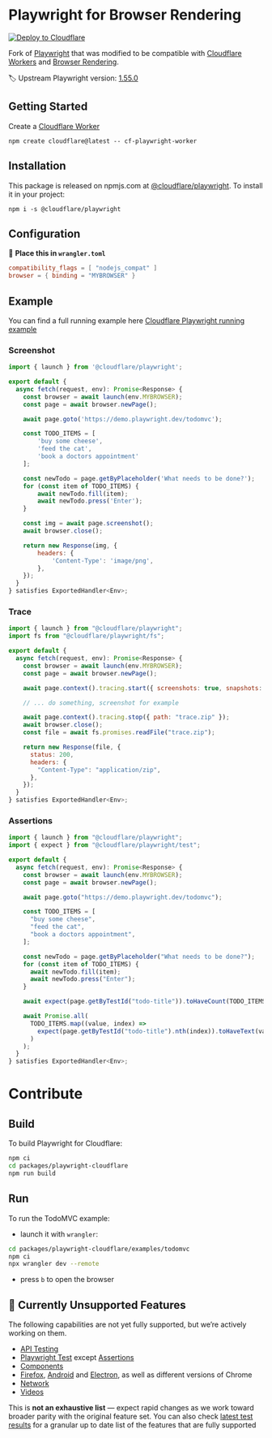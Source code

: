 # Playwright for Browser Rendering

[![Deploy to Cloudflare](https://deploy.workers.cloudflare.com/button)](https://deploy.workers.cloudflare.com/?url=https://github.com/cloudflare/playwright/tree/main/packages/playwright-cloudflare/examples/todomvc)

Fork of [Playwright](https://github.com/microsoft/playwright/) that was modified to be compatible with [Cloudflare Workers](https://developers.cloudflare.com/workers/) and [Browser Rendering](https://developers.cloudflare.com/browser-rendering/).

🏷️ Upstream Playwright version: [1.55.0](https://github.com/microsoft/playwright/releases/tag/v1.54.1)

## Getting Started

Create a [Cloudflare Worker](https://developers.cloudflare.com/workers/get-started/guide/_)

```Shell
npm create cloudflare@latest -- cf-playwright-worker
```

## Installation

This package is released on npmjs.com at [@cloudflare/playwright](https://www.npmjs.com/package/@cloudflare/playwright). To install it in your project:

```Shell
npm i -s @cloudflare/playwright
```

## Configuration

📄 **Place this in `wrangler.toml`**

```toml
compatibility_flags = [ "nodejs_compat" ]
browser = { binding = "MYBROWSER" }
```

## Example

You can find a full running example here [Cloudflare Playwright running example](https://github.com/cloudflare/playwright/tree/main/packages/playwright-cloudflare/examples/todomvc)

### Screenshot

```js
import { launch } from '@cloudflare/playwright';

export default {
  async fetch(request, env): Promise<Response> {
    const browser = await launch(env.MYBROWSER);
    const page = await browser.newPage();

    await page.goto('https://demo.playwright.dev/todomvc');

    const TODO_ITEMS = [
        'buy some cheese',
        'feed the cat',
        'book a doctors appointment'
    ];

    const newTodo = page.getByPlaceholder('What needs to be done?');
    for (const item of TODO_ITEMS) {
        await newTodo.fill(item);
        await newTodo.press('Enter');
    }

    const img = await page.screenshot();
    await browser.close();

    return new Response(img, {
        headers: {
            'Content-Type': 'image/png',
        },
    });
  }
} satisfies ExportedHandler<Env>;
```

### Trace

```js
import { launch } from "@cloudflare/playwright";
import fs from "@cloudflare/playwright/fs";

export default {
  async fetch(request, env): Promise<Response> {
    const browser = await launch(env.MYBROWSER);
    const page = await browser.newPage();

    await page.context().tracing.start({ screenshots: true, snapshots: true });

    // ... do something, screenshot for example

    await page.context().tracing.stop({ path: "trace.zip" });
    await browser.close();
    const file = await fs.promises.readFile("trace.zip");

    return new Response(file, {
      status: 200,
      headers: {
        "Content-Type": "application/zip",
      },
    });
  }
} satisfies ExportedHandler<Env>;
```

### Assertions

```js
import { launch } from "@cloudflare/playwright";
import { expect } from "@cloudflare/playwright/test";

export default {
  async fetch(request, env): Promise<Response> {
    const browser = await launch(env.MYBROWSER);
    const page = await browser.newPage();

    await page.goto("https://demo.playwright.dev/todomvc");

    const TODO_ITEMS = [
      "buy some cheese",
      "feed the cat",
      "book a doctors appointment",
    ];

    const newTodo = page.getByPlaceholder("What needs to be done?");
    for (const item of TODO_ITEMS) {
      await newTodo.fill(item);
      await newTodo.press("Enter");
    }

    await expect(page.getByTestId("todo-title")).toHaveCount(TODO_ITEMS.length);

    await Promise.all(
      TODO_ITEMS.map((value, index) =>
        expect(page.getByTestId("todo-title").nth(index)).toHaveText(value)
      )
    );
  }
} satisfies ExportedHandler<Env>;
```

# Contribute

## Build

To build Playwright for Cloudflare:

```sh
npm ci
cd packages/playwright-cloudflare
npm run build
```

## Run

To run the TodoMVC example:

- launch it with `wrangler`:

```sh
cd packages/playwright-cloudflare/examples/todomvc
npm ci
npx wrangler dev --remote
```

- press `b` to open the browser

## 🚧 Currently Unsupported Features

The following capabilities are not yet fully supported, but we’re actively working on them.

- [API Testing](https://playwright.dev/docs/api-testing)
- [Playwright Test](https://playwright.dev/docs/test-configuration) except [Assertions](https://playwright.dev/docs/test-assertions)
- [Components](https://playwright.dev/docs/test-components)
- [Firefox](https://playwright.dev/docs/api/class-playwright#playwright-firefox), [Android](https://playwright.dev/docs/api/class-android) and [Electron](https://playwright.dev/docs/api/class-electron), as well as different versions of Chrome
- [Network](https://playwright.dev/docs/next/network#network)
- [Videos](https://playwright.dev/docs/next/videos)

This is **not an exhaustive list** — expect rapid changes as we work toward broader parity with the original feature set. You can also check [latest test results](https://playwright-full-test-report.pages.dev/) for a granular up to date list of the features that are fully supported
